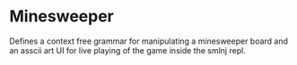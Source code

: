 # Minesweeper
Defines a context free grammar for manipulating a minesweeper board and an asscii art UI for live playing of the game inside the smlnj repl. 
